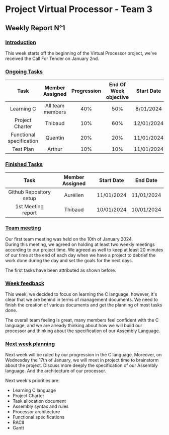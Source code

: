 # Project Virtual Processor - Team 3  

## Weekly Report N°1  

### <u> Introduction </u>   
This week starts off the beginning of the Virtual Processor project, we've received the Call For Tender on January 2nd.  

### <u> Ongoing Tasks</u> 


|           Task            |   Member Assigned   |   Progression   |   End Of Week objective   |   Start Date  |
|:-------------------------:|:-------------------:|:---------------:|:-------------------------:|:-------------:|
|Learning C   |All team members  |40% |  50%    | 8/01/2024 
|Project Charter  |Thibaud       |10%  |60%     |12/01/2024      |
|Functional specification  |Quentin        |    20%            |20%                       |11/01/2024      |
|Test Plan  |Arthur        |    10%            |10%                       |11/01/2024      |

### <u>Finished Tasks</u>

|           Task            |   Member Assigned     |  Start Date   |   End Date  |
|:-------------------------:|:---------------------:|:-------------:|:-----------:|
|Github Repository setup   |Aurélien                |11/01/2024      |11/01/2024    |
|1st Meeting report          |Thibaud                 |10/01/2024      |10/01/2024   |


### <u>Team meeting</u>

Our first team meeting was held on the 10th of January 2024.  
During this meeting, we agreed on holding at least two weekly meetings according to our project time. We agreed as well to keep at least 20 minutes of our time at the end of each day when we have a project to debrief the work done during the day and set the goals for the next days. 

The first tasks have been attributed as shown before. 


### <u>Week feedback</u>

This week, we decided to focus on learning the C language, however, it's clear that we are behind in terms of management documents. We need to finish the creation of various documents and get the planning of most tasks done.

The overall team feeling is great, many members feel confident with the C language, and we are already thinking about how we will build our processor and thinking about the specification of our Assembly Language. 


### <u>Next week planning </u>

Next week will be ruled by our progression in the C language. 
Moreover, on Wednesday the 17th of January, we will meet in project time to brainstorm about the project. Discuss more deeply the specification of our Assembly language. And the architecture of our processor. 

Next week's priorities are: 

* Learning C language 
* Project Charter
* Task allocation document
* Assembly syntax and rules
* Processor architecture
* Functional specifications
* RACII
* Gantt 



